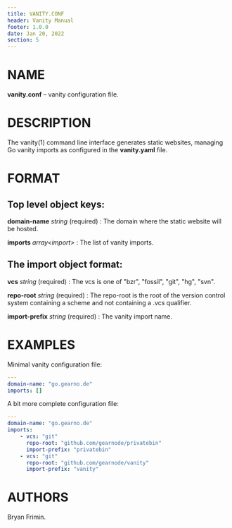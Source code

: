 ```yaml
---
title: VANITY.CONF
header: Vanity Manual
footer: 1.0.0
date: Jan 20, 2022
section: 5
---
```

# NAME
**vanity.conf** – vanity configuration file.

# DESCRIPTION
The vanity(1) command line interface generates static websites,
managing Go vanity imports as configured in the **vanity.yaml** file.

# FORMAT
## Top level object keys:
**domain-name** *string* (required)
: The domain where the static website will be hosted.

**imports** *array\<import\>*
: The list of vanity imports.

## The import object format:
**vcs** *string* (required)
: The vcs is one of "bzr", "fossil", "git", "hg", "svn".

**repo-root** *string* (required)
: The repo-root is the root of the version control system containing a
  scheme and not containing a .vcs qualifier.

**import-prefix** *string* (required)
: The vanity import name.

# EXAMPLES
Minimal vanity configuration file:

```yaml
---
domain-name: "go.gearno.de"
imports: []
```

A bit more complete configuration file:

```yaml
---
domain-name: "go.gearno.de"
imports:
	- vcs: "git"
	  repo-root: "github.com/gearnode/privatebin"
	  import-prefix: "privatebin"
	- vcs: "git"
	  repo-root: "github.com/gearnode/vanity"
	  import-prefix: "vanity"
```

# AUTHORS
Bryan Frimin.
